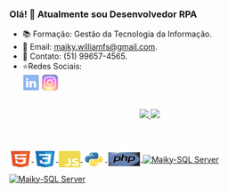 ### Olá! 👋 Atualmente sou Desenvolvedor RPA

-  :books: Formação: Gestão da Tecnologia da Informação.
-  :email: Email: maiky.williamfs@gmail.com.
-  :calling: Contato: (51) 99657-4565.
-  ⭐Redes Sociais: <br>
    [<img src="Imagens/ld.png" width="30">](https://www.linkedin.com/in/maikywilliam/) [<img src="Imagens/ig.png" width="30" text-aling="center">](https://www.instagram.com/maiky_william/)

## 
<div align="center">
  <a href="https://github.com/MaikyWilliam">
  <img height="170px" src="https://github-readme-stats.vercel.app/api?username=MaikyWilliam&show_icons=true&theme=dracula&include_all_commits=true&count_private=true"/>
  <img height="170em" src="https://github-readme-stats.vercel.app/api/top-langs/?username=MaikyWilliam&layout=compact&langs_count=7&theme=dracula"/>
</div>
    
##  
<div style="display: inline_block"><br>
  <img align="center" alt="Maiky-HTML" height="30" width="40" src="https://raw.githubusercontent.com/devicons/devicon/master/icons/html5/html5-original.svg">
  <img align="center" alt="Maiky-CSS" height="30" width="40" src="https://raw.githubusercontent.com/devicons/devicon/master/icons/css3/css3-original.svg">
   <img align="center" alt="Maiky-Js" height="30" width="40" src="https://raw.githubusercontent.com/devicons/devicon/master/icons/javascript/javascript-plain.svg">
  <img align="center" alt="Maiky-Python" height="30" width="40" src="https://raw.githubusercontent.com/devicons/devicon/master/icons/python/python-original.svg">
  <img align="center" alt="Maiky-PHP" height="50" width="60" src="https://raw.githubusercontent.com/devicons/devicon/master/icons/php/php-original.svg">
  <img align="center" alt="Maiky-SQL Server" height="50" width="60" src="https://cdn.jsdelivr.net/gh/devicons/devicon/icons/microsoftsqlserver/microsoftsqlserver-plain-wordmark.svg" />
  <img align="center" alt="Maiky-SQL Server" height="50" width="60" src="https://cdn.jsdelivr.net/gh/devicons/devicon/icons/oracle/oracle-original.svg" />
</div>



<!--
![Snake animation](https://github.com/rafaballerini/rafaballerini/blob/output/github-contribution-grid-snake.svg)
-->
